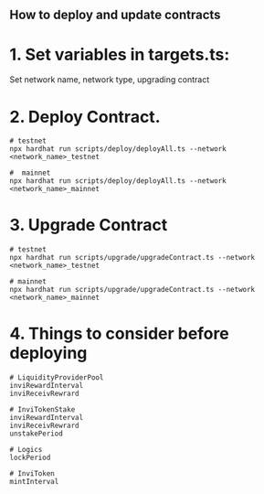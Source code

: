 ## How to deploy and update contracts

# 1. Set variables in targets.ts:

Set network name, network type, upgrading contract

# 2. Deploy Contract.

```
# testnet
npx hardhat run scripts/deploy/deployAll.ts --network <network_name>_testnet

#  mainnet
npx hardhat run scripts/deploy/deployAll.ts --network <network_name>_mainnet
```

# 3. Upgrade Contract

```
# testnet
npx hardhat run scripts/upgrade/upgradeContract.ts --network <network_name>_testnet

# mainnet
npx hardhat run scripts/upgrade/upgradeContract.ts --network <network_name>_mainnet
```

# 4. Things to consider before deploying

```
# LiquidityProviderPool
inviRewardInterval
inviReceivRewrard

# InviTokenStake
inviRewardInterval
inviReceivRewrard
unstakePeriod

# Logics
lockPeriod

# InviToken
mintInterval



```
